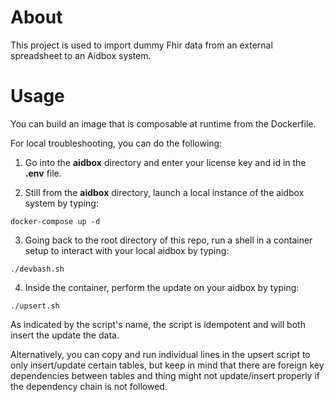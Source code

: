 About
=====

This project is used to import dummy Fhir data from an external spreadsheet to an Aidbox system.

Usage
=====

You can build an image that is composable at runtime from the Dockerfile.

For local troubleshooting, you can do the following:

1. Go into the **aidbox** directory and enter your license key and id in the **.env** file.

2. Still from the **aidbox** directory, launch a local instance of the aidbox system by typing:

```
docker-compose up -d
```

3. Going back to the root directory of this repo, run a shell in a container setup to interact with your local aidbox by typing:

```
./devbash.sh
```

4. Inside the container, perform the update on your aidbox by typing:

```
./upsert.sh
```

As indicated by the script's name, the script is idempotent and will both insert the update the data.

Alternatively, you can copy and run individual lines in the upsert script to only insert/update certain tables, but keep in mind that there are foreign key dependencies between tables and thing might not update/insert properly if the dependency chain is not followed.